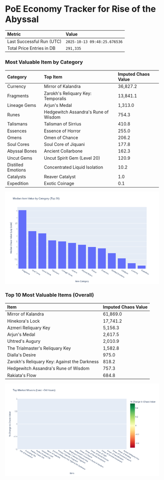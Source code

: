 # PoE Economy Tracker for Rise of the Abyssal

<!-- START_MAINTENANCE -->
| Metric | Value |
|:---|:---|
| Last Successful Run (UTC) | `2025-10-13 09:48:25.676536` |
| Total Price Entries in DB | `291,335` |

<!-- END_MAINTENANCE -->

<!-- START_DATAFRAME_DEBUG -->
<!-- END_DATAFRAME_DEBUG -->

<!-- START_CATEGORY_ANALYSIS -->
### Most Valuable Item by Category
| Category | Top Item | Imputed Chaos Value |
| :--- | :--- | :--- |
| Currency | Mirror of Kalandra | 36,827.2 |
| Fragments | Zarokh's Reliquary Key: Temporalis | 13,841.1 |
| Lineage Gems | Arjun's Medal | 1,313.0 |
| Runes | Hedgewitch Assandra's Rune of Wisdom | 754.3 |
| Talismans | Talisman of Sirrius | 410.8 |
| Essences | Essence of Horror | 255.0 |
| Omens | Omen of Chance | 206.2 |
| Soul Cores | Soul Core of Jiquani | 177.8 |
| Abyssal Bones | Ancient Collarbone | 162.3 |
| Uncut Gems | Uncut Spirit Gem (Level 20) | 120.9 |
| Distilled Emotions | Concentrated Liquid Isolation | 10.2 |
| Catalysts | Reaver Catalyst | 1.0 |
| Expedition | Exotic Coinage | 0.1 |


![Category Analysis Chart](charts/category_analysis.png)
<!-- END_ANALYSIS -->

<!-- START_ANALYSIS -->
### Top 10 Most Valuable Items (Overall)
| Item | Imputed Chaos Value |
| :--- | :--- |
| Mirror of Kalandra | 61,869.0 |
| Hinekora's Lock | 17,741.2 |
| Azmeri Reliquary Key | 5,156.3 |
| Arjun's Medal | 2,617.5 |
| Uhtred's Augury | 2,010.9 |
| The Trialmaster's Reliquary Key | 1,582.8 |
| Dialla's Desire | 975.0 |
| Zarokh's Reliquary Key: Against the Darkness | 818.2 |
| Hedgewitch Assandra's Rune of Wisdom | 757.3 |
| Rakiata's Flow | 684.8 |


![Market Movers Chart](charts/market_movers.png)
<!-- END_ANALYSIS -->
